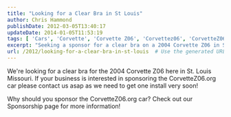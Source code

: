```yaml
---
title: "Looking for a Clear Bra in St Louis"
author: Chris Hammond
publishDate: 2012-03-05T13:40:17
updateDate: 2014-01-05T11:53:19
tags: [ 'Cars', 'Corvette', 'Corvette Z06', 'Corvettez06', 'CorvetteZ06org' ]
excerpt: "Seeking a sponsor for a clear bra on a 2004 Corvette Z06 in St. Louis, Missouri. Contact us to sponsor the CorvetteZ06.org car and gain visibility."
url: /2012/looking-for-a-clear-bra-in-st-louis  # Use the generated URL with year
---
```

<p>We're looking for a clear bra for the 2004 Corvette Z06 here in St. Louis Missouri. If your business is interested in sponsoring the CorvetteZ06.org car please contact us asap as we need to get one install very soon!</p> <p>Why should you sponsor the CorvetteZ06.org car? Check out our Sponsorship page for more information!</p> <p>&nbsp;</p>


